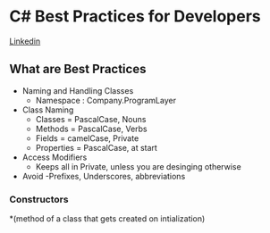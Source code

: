 # C# Best Practices for Developers
[Linkedin](https://www.linkedin.com/learning/c-sharp-best-practices-for-developers/what-you-should-know-before-watching)


## What are Best Practices

* Naming and Handling Classes
  - Namespace : Company.ProgramLayer
* Class Naming
  - Classes = PascalCase, Nouns
  - Methods = PascalCase, Verbs
  - Fields = camelCase, Private
  - Properties = PascalCase, at start
* Access Modifiers
  - Keeps all in Private, unless you are desinging otherwise
* Avoid 
  -Prefixes, Underscores, abbreviations
  
### Constructors
*(method of a class that gets created on intialization)

